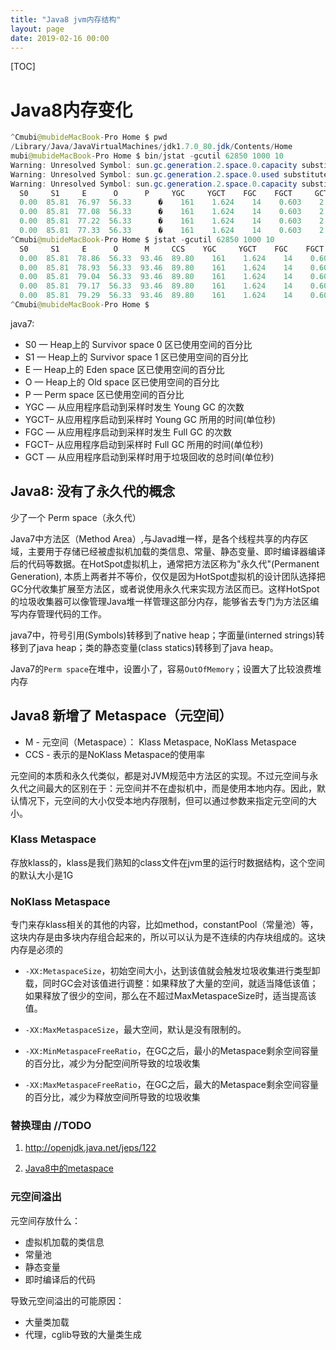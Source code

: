 ```yaml
---
title: "Java8 jvm内存结构"
layout: page
date: 2019-02-16 00:00
---
```


[TOC]

# Java8内存变化

```java
^Cmubi@mubideMacBook-Pro Home $ pwd
/Library/Java/JavaVirtualMachines/jdk1.7.0_80.jdk/Contents/Home
mubi@mubideMacBook-Pro Home $ bin/jstat -gcutil 62850 1000 10
Warning: Unresolved Symbol: sun.gc.generation.2.space.0.capacity substituted NaN
Warning: Unresolved Symbol: sun.gc.generation.2.space.0.used substituted NaN
Warning: Unresolved Symbol: sun.gc.generation.2.space.0.capacity substituted NaN
  S0     S1     E      O      P     YGC     YGCT    FGC    FGCT     GCT
  0.00  85.81  76.97  56.33      �    161    1.624    14    0.603    2.227
  0.00  85.81  77.08  56.33      �    161    1.624    14    0.603    2.227
  0.00  85.81  77.22  56.33      �    161    1.624    14    0.603    2.227
  0.00  85.81  77.33  56.33      �    161    1.624    14    0.603    2.227
^Cmubi@mubideMacBook-Pro Home $ jstat -gcutil 62850 1000 10
  S0     S1     E      O      M     CCS    YGC     YGCT    FGC    FGCT     GCT
  0.00  85.81  78.86  56.33  93.46  89.80    161    1.624    14    0.603    2.227
  0.00  85.81  78.93  56.33  93.46  89.80    161    1.624    14    0.603    2.227
  0.00  85.81  79.04  56.33  93.46  89.80    161    1.624    14    0.603    2.227
  0.00  85.81  79.17  56.33  93.46  89.80    161    1.624    14    0.603    2.227
  0.00  85.81  79.29  56.33  93.46  89.80    161    1.624    14    0.603    2.227
^Cmubi@mubideMacBook-Pro Home $
```

java7:

* S0  — Heap上的 Survivor space 0 区已使用空间的百分比
* S1  — Heap上的 Survivor space 1 区已使用空间的百分比
* E   — Heap上的 Eden space 区已使用空间的百分比
* O   — Heap上的 Old space 区已使用空间的百分比
* P   — Perm space 区已使用空间的百分比
* YGC — 从应用程序启动到采样时发生 Young GC 的次数
* YGCT– 从应用程序启动到采样时 Young GC 所用的时间(单位秒)
* FGC — 从应用程序启动到采样时发生 Full GC 的次数
* FGCT– 从应用程序启动到采样时 Full GC 所用的时间(单位秒)
* GCT — 从应用程序启动到采样时用于垃圾回收的总时间(单位秒)

## Java8: 没有了永久代的概念

少了一个 Perm space（永久代）

Java7中方法区（Method Area）,与Javad堆一样，是各个线程共享的内存区域，主要用于存储已经被虚拟机加载的类信息、常量、静态变量、即时编译器编译后的代码等数据。在HotSpot虚拟机上，通常把方法区称为"永久代"(Permanent Generation), 本质上两者并不等价，仅仅是因为HotSpot虚拟机的设计团队选择把GC分代收集扩展至方法区，或者说使用永久代来实现方法区而已。这样HotSpot的垃圾收集器可以像管理Java堆一样管理这部分内存，能够省去专门为方法区编写内存管理代码的工作。

java7中，符号引用(Symbols)转移到了native heap；字面量(interned strings)转移到了java heap；类的静态变量(class statics)转移到了java heap。

Java7的`Perm space`在堆中，设置小了，容易`OutOfMemory`；设置大了比较浪费堆内存

## Java8 新增了 Metaspace（元空间）

* M   - 元空间（Metaspace）： Klass Metaspace, NoKlass Metaspace
* CCS - 表示的是NoKlass Metaspace的使用率

元空间的本质和永久代类似，都是对JVM规范中方法区的实现。不过元空间与永久代之间最大的区别在于：元空间并不在虚拟机中，而是使用本地内存。因此，默认情况下，元空间的大小仅受本地内存限制，但可以通过参数来指定元空间的大小。

### Klass Metaspace

存放klass的，klass是我们熟知的class文件在jvm里的运行时数据结构，这个空间的默认大小是1G

### NoKlass Metaspace

专门来存klass相关的其他的内容，比如method，constantPool（常量池）等，这块内存是由多块内存组合起来的，所以可以认为是不连续的内存块组成的。这块内存是必须的

* `-XX:MetaspaceSize`，初始空间大小，达到该值就会触发垃圾收集进行类型卸载，同时GC会对该值进行调整：如果释放了大量的空间，就适当降低该值；如果释放了很少的空间，那么在不超过MaxMetaspaceSize时，适当提高该值。

* `-XX:MaxMetaspaceSize`，最大空间，默认是没有限制的。

* `-XX:MinMetaspaceFreeRatio`，在GC之后，最小的Metaspace剩余空间容量的百分比，减少为分配空间所导致的垃圾收集

* `-XX:MaxMetaspaceFreeRatio`，在GC之后，最大的Metaspace剩余空间容量的百分比，减少为释放空间所导致的垃圾收集

### 替换理由 //TODO

1. <a href="http://openjdk.java.net/jeps/122">http://openjdk.java.net/jeps/122</a>

2. <a href="https://blog.csdn.net/wodewutai17quiet/article/details/80746103">Java8中的metaspace</a>

### 元空间溢出

元空间存放什么：
  * 虚拟机加载的类信息
  * 常量池
  * 静态变量
  * 即时编译后的代码

导致元空间溢出的可能原因：
  * 大量类加载
  * 代理，cglib导致的大量类生成
